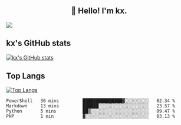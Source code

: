 <h2 align="center">👋 Hello! I'm kx.</h2>

<img align="center" src="https://github.com/kxshu/kxshu/actions/workflows/blank.yml/badge.svg" />

<!--
**kxshu/kxshu** is a ✨ _special_ ✨ repository because its `README.md` (this file) appears on your GitHub profile.

Here are some ideas to get you started:

- 🔭 I’m currently working on ...
- 🌱 I’m currently learning ...
- 👯 I’m looking to collaborate on ...
- 🤔 I’m looking for help with ...
- 💬 Ask me about ...
- 📫 How to reach me: ...
- 😄 Pronouns: ...
- ⚡ Fun fact: ...
-->


## kx's GitHub stats

[![kx's GitHub stats](https://github-readme-stats.vercel.app/api?username=kxshu&show_icons=true)](https://github.com/kxshu/kxshu)

## Top Langs

[![Top Langs](https://github-readme-stats.vercel.app/api/top-langs/?username=kxshu&layout=compact)](https://github.com/kxshu/kxshu)




<!--START_SECTION:waka-->
```text
PowerShell   36 mins         ███████████████▓░░░░░░░░░   62.34 % 
Markdown     13 mins         ██████░░░░░░░░░░░░░░░░░░░   23.57 % 
Python       5 mins          ██▒░░░░░░░░░░░░░░░░░░░░░░   09.47 % 
PHP          1 min           ▓░░░░░░░░░░░░░░░░░░░░░░░░   03.13 % 
```
<!--END_SECTION:waka-->
